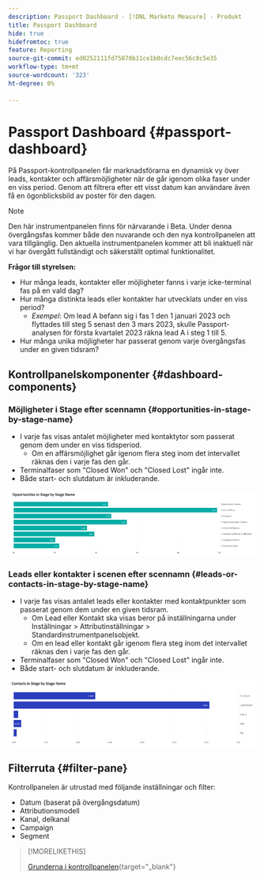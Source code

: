 ```yaml
---
description: Passport Dashboard - [!DNL Marketo Measure] - Produkt
title: Passport Dashboard
hide: true
hidefromtoc: true
feature: Reporting
source-git-commit: ed0252111fd75870b11ce1b0cdc7eec56c8c5e35
workflow-type: tm+mt
source-wordcount: '323'
ht-degree: 0%

---
```


# Passport Dashboard {#passport-dashboard}

På Passport-kontrollpanelen får marknadsförarna en dynamisk vy över leads, kontakter och affärsmöjligheter när de går igenom olika faser under en viss period. Genom att filtrera efter ett visst datum kan användare även få en ögonblicksbild av poster för den dagen.

>[!NOTE]
>
>Den här instrumentpanelen finns för närvarande i Beta. Under denna övergångsfas kommer både den nuvarande och den nya kontrollpanelen att vara tillgänglig. Den aktuella instrumentpanelen kommer att bli inaktuell när vi har övergått fullständigt och säkerställt optimal funktionalitet.

**Frågor till styrelsen:**

* Hur många leads, kontakter eller möjligheter fanns i varje icke-terminal fas på en vald dag?
* Hur många distinkta leads eller kontakter har utvecklats under en viss period?
   * _Exempel_: Om lead A befann sig i fas 1 den 1 januari 2023 och flyttades till steg 5 senast den 3 mars 2023, skulle Passport-analysen för första kvartalet 2023 räkna lead A i steg 1 till 5.
* Hur många unika möjligheter har passerat genom varje övergångsfas under en given tidsram?

## Kontrollpanelskomponenter {#dashboard-components}

### Möjligheter i Stage efter scennamn {#opportunities-in-stage-by-stage-name}

* I varje fas visas antalet möjligheter med kontaktytor som passerat genom dem under en viss tidsperiod.
   * Om en affärsmöjlighet går igenom flera steg inom det intervallet räknas den i varje fas den går.
* Terminalfaser som &quot;Closed Won&quot; och &quot;Closed Lost&quot; ingår inte.
* Både start- och slutdatum är inkluderande.

![](assets/passport-dashboard-1.png)

### Leads eller kontakter i scenen efter scennamn {#leads-or-contacts-in-stage-by-stage-name}

* I varje fas visas antalet leads eller kontakter med kontaktpunkter som passerat genom dem under en given tidsram.
   * Om Lead eller Kontakt ska visas beror på inställningarna under Inställningar > Attributinställningar > Standardinstrumentpanelsobjekt.
   * Om en lead eller kontakt går igenom flera steg inom det intervallet räknas den i varje fas den går.
* Terminalfaser som &quot;Closed Won&quot; och &quot;Closed Lost&quot; ingår inte.
* Både start- och slutdatum är inkluderande.

![](assets/passport-dashboard-2.png)

## Filterruta {#filter-pane}

Kontrollpanelen är utrustad med följande inställningar och filter:

* Datum (baserat på övergångsdatum)
* Attributionsmodell
* Kanal, delkanal
* Campaign
* Segment

>[!MORELIKETHIS]
>
>[Grunderna i kontrollpanelen](/help/marketo-measure-discover-ui/dashboards/discover-dashboard-basics.md){target="_blank"}
